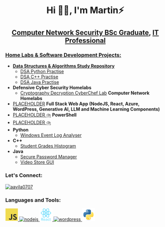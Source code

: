 <h1 align="center">Hi 👐🏾, I'm Martin⚡</h1>
<h2 align="center"><a href="https://www.linkedin.com/in/martinmathurine/">Computer Network Security BSc Graduate</a>, <a href="https://github.com/martinmathurine">IT Professional</h2> <!-- Change this to Cyber Security Professional in time 🤞🏽 -->
  
<h3>Home Labs & Software Development Projects:</h3>

- <b>Data Structures & Algorithms Study Repository</b>
  - [DSA Python Practise](https://github.com/martinmathurine/Python-Practice)
  - [DSA C++ Practise](https://github.com/martinmathurine/CPlusPlus-Practice)
  - [DSA Java Practise](https://github.com/martinmathurine/Java-Practice)
- <b>Defensive Cyber Security Homelabs</b>
  - [Cryptography Decryption CyberChef Lab](https://github.com/martinmathurine/Cryptography-Decryption-CyberChef-Lab) 
<b>Computer Network Homelabs</b>
 - [PLACEHOLDER](https://github.com/martinmathurine/Networking-1)
<b>Full Stack Web App (NodeJS, React, Azure, WordPress, Generative AI, LLM and Machine Learning Components)</b>
 - [PLACEHOLDER ⛈️](https://github.com/martinmathurine/Full-Stack-Web-App-1)
<b>PowerShell</b>
- [PLACEHOLDER ⛈️](https://github.com/martinmathurine/PowerShell-1)
- <b>Python</b> 
  - [Windows Event Log Analyser](https://github.com/martinmathurine/Windows-Event-Log-Analyser)
- <b>C++</b>
  - [Student Grades Histogram](https://github.com/martinmathurine/Grades-Histogram)
- <b>Java</b>
  - [Secure Password Manager](https://github.com/martinmathurine/Secure-Password-Manager)
  - [Video Store GUI](https://github.com/martinmathurine/Video-Store-GUI)
  
<h3>Let's Connect:</h3>

<!-- [<img align="left" alt="MartinMathurine | LinkedIn" width="22px" src="https://cdn.jsdelivr.net/npm/simple-icons@v3/icons/linkedin.svg" />][linkedin]
[linkedin]: https://linkedin.com/in/martinmathurine -->
<p align="left">
<a href="https://linkedin.com/in/martinmathurine" target="_blank"><img align="center" src="https://raw.githubusercontent.com/rahuldkjain/github-profile-readme-generator/master/src/images/icons/Social/linked-in-alt.svg" alt="aavila0707" height="30" width="40" /></a>
</p>
  
<h3 align="left">Languages and Tools:</h3>
<p align="left"> 
  <a href="https://developer.mozilla.org/en-US/docs/Web/JavaScript" target="_blank" rel="noreferrer"> 
    <img src="https://raw.githubusercontent.com/devicons/devicon/master/icons/javascript/javascript-original.svg" alt="javascript" width="40" height="40"/> 
  </a> 
  <!--  <a href="https://www.typescriptlang.org/" target="_blank" rel="noreferrer"> <img src="https://raw.githubusercontent.com/devicons/devicon/master/icons/typescript/typescript-original.svg" alt="typescript" width="40" height="40"/> </a> 
  <a href="https://www.mongodb.com/" target="_blank" rel="noreferrer"> <img src="https://raw.githubusercontent.com/devicons/devicon/master/icons/mongodb/mongodb-original-wordmark.svg" alt="mongodb" width="40" height="40"/> </a> 
  <a href="https://www.mysql.com/" target="_blank" rel="noreferrer"> <img src="https://raw.githubusercontent.com/devicons/devicon/master/icons/mysql/mysql-original-wordmark.svg" alt="mysql" width="40" height="40"/> </a>
  <a href="https://www.postgresql.org" target="_blank" rel="noreferrer"> <img src="https://raw.githubusercontent.com/devicons/devicon/master/icons/postgresql/postgresql-original-wordmark.svg" alt="postgresql" width="40" height="40"/>   </a> -->
  <a href="https://nodejs.org" target="_blank" rel="noreferrer"> <img src="https://img.icons8.com/fluency/512/node-js.png" alt="nodejs" width="40" height="40"/> </a> 
  <a href="https://reactjs.org/" target="_blank" rel="noreferrer"> <img src="https://raw.githubusercontent.com/devicons/devicon/master/icons/react/react-original-wordmark.svg" alt="react" width="40" height="40"/> </a> 
 <!--  <a href="https://redux.js.org" target="_blank" rel="noreferrer"> <img src="https://raw.githubusercontent.com/devicons/devicon/master/icons/redux/redux-original.svg" alt="redux" width="40" height="40"/> </a> -->
  <a href="https://wordpress.org" target="_blank" rel="noreferrer"> <img src="https://cdn-icons-png.flaticon.com/512/174/174881.png" alt="wordpress" width="40" height="40"/> </a> 
<!--   <a href="https://www.php.net" target="_blank" rel="noreferrer"> <img src="https://raw.githubusercontent.com/devicons/devicon/master/icons/php/php-original.svg" alt="php" width="40" height="40"/> </a> -->
  <a href="https://www.python.org" target="_blank" rel="noreferrer"> <img src="https://raw.githubusercontent.com/devicons/devicon/master/icons/python/python-original.svg" alt="python" width="40" height="40"/> </a> 
<!--  <a href="https://webpack.js.org" target="_blank" rel="noreferrer"> <img src="https://raw.githubusercontent.com/devicons/devicon/d00d0969292a6569d45b06d3f350f463a0107b0d/icons/webpack/webpack-original-wordmark.svg" alt="webpack" width="40" height="40"/> </a> -->
</p>

<!--
**martinmathurine/martinmathurine** is a ✨ _special_ ✨ repository because its `README.md` (this file) appears on your GitHub profile.

Here are some ideas to get you started:

- 🔭 I’m currently working on ...
- 🌱 I’m currently learning ...
- 👯 I’m looking to collaborate on ...
- 🤔 I’m looking for help with ...
- 💬 Ask me about ...
- 📫 How to reach me: ...
- 😄 Pronouns: ...
- ⚡ Fun fact: ...
-->
